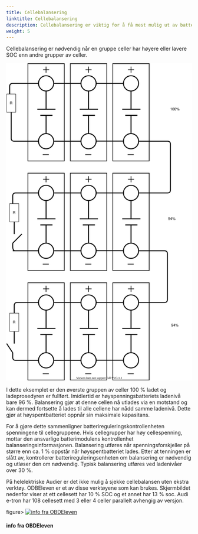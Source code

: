 ```yaml
---
title: Cellebalansering 
linktitle: Cellebalansering 
description: Cellebalansering er viktig for å få mest mulig ut av batteriet.
weight: 5
---
```

<!-- markdownlint-disable MD033 -->
Cellebalansering er nødvendig når en gruppe celler har høyere eller lavere SOC enn andre grupper av celler.

![Cellebalansering](cellbalancing.drawio.svg "Cellebalansering")

I dette eksemplet er den øverste gruppen av celler 100 % ladet og ladeprosedyren er fullført.
Imidlertid er høyspenningsbatteriets ladenivå bare 96 %. Balansering gjør at denne cellen nå utlades via en motstand og kan dermed fortsette å lades til alle cellene har nådd samme ladenivå. Dette gjør at høyspentbatteriet oppnår sin maksimale kapasitans.

For å gjøre dette sammenligner batterireguleringskontrollenheten spenningene til cellegruppene. Hvis cellegrupper har høy cellespenning, mottar den ansvarlige batterimodulens kontrollenhet balanseringsinformasjonen. Balansering utføres når spenningsforskjeller på større enn ca. 1 % oppstår når høyspentbatteriet lades. Etter at tenningen er slått av, kontrollerer batterireguleringsenheten om balansering er nødvendig og utløser den om nødvendig. Typisk balansering utføres ved ladenivåer over 30 %.

På helelektriske Audier er det ikke mulig å sjekke cellebalansen uten ekstra verktøy. ODBEleven er et av disse verktøyene som kan brukes. Skjermbildet nedenfor viser at ett cellesett har 10 % SOC og et annet har 13 % soc. Audi e-tron har 108 cellesett med 3 eller 4 celler parallelt avhengig av versjon.

figure>
    <a href="https://media.electrichasgoneaudi.net/multimedia/technology/battery/cellbalancing/obdeleven.jpg">
        <img src="https://media.electrichasgoneaudi.net/multimedia/technology/battery/cellbalancing/obdeleven.jpg"
        alt="info fra OBDEleven" title="info fra OBDEleven">
    </a>
    <figcaption><h4>info fra OBDEleven</h4></figcaption>
</figure>
